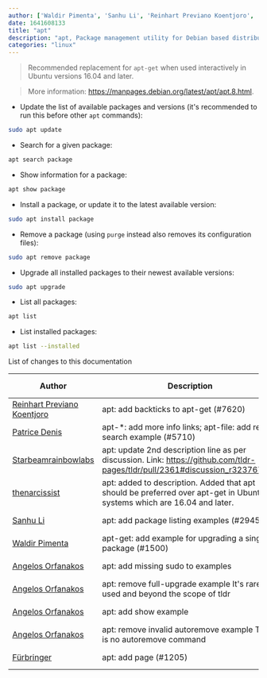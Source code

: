 ```yaml
---
author: ['Waldir Pimenta', 'Sanhu Li', 'Reinhart Previano Koentjoro', 'Angelos Orfanakos', 'Fürbringer', 'Starbeamrainbowlabs', 'thenarcissist', 'Patrice Denis']
date: 1641608133
title: "apt"
description: "apt, Package management utility for Debian based distributions."
categories: "linux"
---
```

> Recommended replacement for `apt-get` when used interactively in Ubuntu versions 16.04 and later.

> More information: <https://manpages.debian.org/latest/apt/apt.8.html>.

- Update the list of available packages and versions (it's recommended to run this before other `apt` commands):

```bash
sudo apt update
```

- Search for a given package:

```bash
apt search package
```

- Show information for a package:

```bash
apt show package
```

- Install a package, or update it to the latest available version:

```bash
sudo apt install package
```

- Remove a package (using `purge` instead also removes its configuration files):

```bash
sudo apt remove package
```

- Upgrade all installed packages to their newest available versions:

```bash
sudo apt upgrade
```

- List all packages:

```bash
apt list
```

- List installed packages:

```bash
apt list --installed
```
List of changes to this documentation


Author | Description | ISO 8601 Date | GitHub link
------|-----|-----|-----
[Reinhart Previano Koentjoro](mailto:reinhart_previano@yahoo.com) | apt: add backticks to apt-get (#7620) | 2022-01-08T03:15:33 | [e97d77689ab9](https://github.com/tldr-pages/tldr/commit/e97d77689ab99cfb2860768a9a50a0a65a4e03bd)
[Patrice Denis](mailto:patrice.denis@gmail.com) | apt-*: add more info links; apt-file: add regex search example (#5710) | 2021-04-17T15:26:03 | [ca8394dc52de](https://github.com/tldr-pages/tldr/commit/ca8394dc52def4e55971ce4049b20fa8839f464d)
[Starbeamrainbowlabs](mailto:sbrl@starbeamrainbowlabs.com) | apt: update 2nd description line as per discussion. Link: https://github.com/tldr-pages/tldr/pull/2361#discussion_r323767992 | 2019-09-15T01:39:36 | [cd3a80bffbd3](https://github.com/tldr-pages/tldr/commit/cd3a80bffbd3f6c26c39e9513b5e072f58c9ddfa)
[thenarcissist](mailto:35285981+thenarcissist@users.noreply.github.com) | apt: added to description. Added that apt should be preferred over apt-get in Ubuntu systems which are 16.04 and later. | 2019-09-15T01:39:36 | [b6e405f0ee83](https://github.com/tldr-pages/tldr/commit/b6e405f0ee83826c7378b55c2caeb2466268a6b6)
[Sanhu Li](mailto:lisanhu@users.noreply.github.com) | apt: add package listing examples (#2945) | 2019-04-24T14:01:22 | [668c26887ba6](https://github.com/tldr-pages/tldr/commit/668c26887ba6ab9532ce02818ef5ef2b8908d765)
[Waldir Pimenta](mailto:waldyrious@gmail.com) | apt-get: add example for upgrading a single package (#1500) | 2017-09-23T12:27:18 | [0d6202fa8981](https://github.com/tldr-pages/tldr/commit/0d6202fa8981b496d82fdd6d1704531262e9511e)
[Angelos Orfanakos](mailto:me@agorf.gr) | apt: add missing sudo to examples | 2017-04-23T22:55:19 | [80bb5124917f](https://github.com/tldr-pages/tldr/commit/80bb5124917fb1be4092b9ca3825b6e99bc1fa7b)
[Angelos Orfanakos](mailto:me@agorf.gr) | apt: remove full-upgrade example It's rarely used and beyond the scope of tldr | 2017-04-23T22:55:19 | [1516784640b3](https://github.com/tldr-pages/tldr/commit/1516784640b3029a71498c609cd8a830c61e30bc)
[Angelos Orfanakos](mailto:me@agorf.gr) | apt: add show example | 2017-04-23T22:55:19 | [73d3ddabc13a](https://github.com/tldr-pages/tldr/commit/73d3ddabc13a4cc4126aa22a760833a6621e4662)
[Angelos Orfanakos](mailto:me@agorf.gr) | apt: remove invalid autoremove example There is no autoremove command | 2017-04-23T22:55:19 | [fd6104b2909f](https://github.com/tldr-pages/tldr/commit/fd6104b2909fc161bd5e79ec9f05188920ed8e29)
[Fürbringer](mailto:severin@protonmail.ch) | apt: add page (#1205) | 2016-12-22T00:09:01 | [c07f9624f9ae](https://github.com/tldr-pages/tldr/commit/c07f9624f9ae7d24688834a67e055a175d7adb81)

